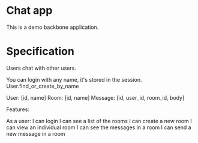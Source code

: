 Chat app
========

This is a demo backbone application.

Specification
=============

Users chat with other users.

You can login with any name, it's stored in the session.  User.find_or_create_by_name

User:    [id, name]
Room:    [id, name]
Message: [id, user_id, room_id, body]

Features:

As a user:
  I can login
  I can see a list of the rooms
  I can create a new room
  I can view an individual room
  I can see the messages in a room
  I can send a new message in a room
